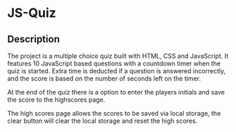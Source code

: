 # JS-Quiz

## Description

The project is a multiple choice quiz built with HTML, CSS and JavaScript. It features 10 JavaScript based questions with a countdown timer when the quiz is started. Extra time is deducted if a question is answered incorrectly, and the score is based on the number of seconds left on the timer.

At the end of the quiz there is a option to enter the players initials and save the score to the highscores page.

The high scores page allows the scores to be saved via local storage, the clear button will clear the local storage and reset the high scores.
